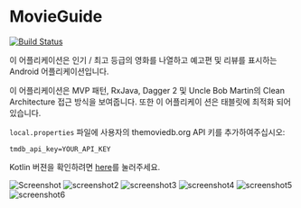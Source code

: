 # MovieGuide
[![Build Status](https://app.bitrise.io/app/e74daa103a89eb3f/status.svg?token=cNHddSJnkUmE_p7ZA9eruQ&branch=master)](https://app.bitrise.io/app/e74daa103a89eb3f)

이 어플리케이션은 인기 / 최고 등급의 영화를 나열하고 예고편 및 리뷰를 표시하는 Android 어플리케이션입니다. 

이 어플리케이션은 MVP 패턴, RxJava, Dagger 2 및 Uncle Bob Martin의 Clean Architecture 접근 방식을 보여줍니다. 또한 이 어플리케이
션은 태블릿에 최적화 되어있습니다. 

`local.properties` 파일에 사용자의 themoviedb.org API 키를 추가하여주십시오:
```
tmdb_api_key=YOUR_API_KEY
```

Kotlin 버젼을 확인하려면 [here](https://github.com/esoxjem/MovieGuide-Kotlin)를 눌러주세요.

![Screenshot](http://imgur.com/72PypXCm.png) 
![screenshot2](http://imgur.com/I96Eka6m.png)
![screenshot3](http://imgur.com/4qHZcejm.png)
![screenshot4](http://imgur.com/m7J8HzUm.png)
![screenshot5](http://imgur.com/PwtjZHKm.png)
![screenshot6](http://imgur.com/kNHjCXSm.png)
